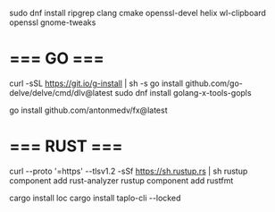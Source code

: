 sudo dnf install ripgrep clang cmake openssl-devel helix wl-clipboard openssl gnome-tweaks

# === GO ===
curl -sSL https://git.io/g-install | sh -s
go install github.com/go-delve/delve/cmd/dlv@latest
sudo dnf install golang-x-tools-gopls

go install github.com/antonmedv/fx@latest

# === RUST ===
curl --proto '=https' --tlsv1.2 -sSf https://sh.rustup.rs | sh
rustup component add rust-analyzer
rustup component add rustfmt

cargo install loc
cargo install taplo-cli --locked

